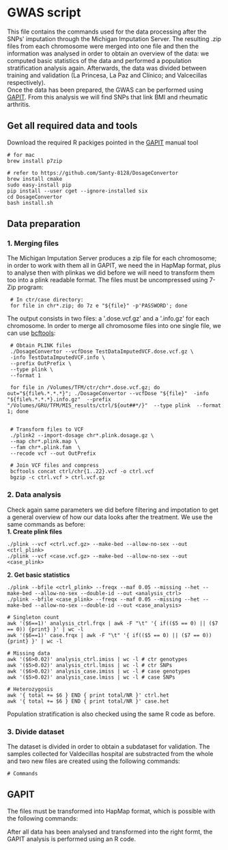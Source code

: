 # GWAS script

This file contains the commands used for the data processing after the SNPs' imputation through the Michigan Imputation Server. The resulting .zip files from each chromosome were merged into one file and then the information was analysed in order to obtain an overview of the data: we computed basic statistics of the data and performed a population stratification analysis again. Afterwards, the data was divided between training and validation (La Princesa, La Paz and Clínico; and Valcecillas respectively).  
Once the data has been prepared, the GWAS can be performed using [GAPIT](https://www.maizegenetics.net/gapit). From this analysis we will find SNPs that link BMI and rheumatic arthritis.

 ## Get all required data and tools  
 Download the required R packiges pointed in the [GAPIT](https://www.maizegenetics.net/gapit) manual tool
 
    # for mac
    brew install p7zip
    
    # refer to https://github.com/Santy-8128/DosageConvertor
    brew install cmake
    sudo easy-install pip
    pip install --user cget --ignore-installed six
    cd DosageConvertor
    bash install.sh
    
    
 ## Data preparation
 ### 1. Merging files
The Michigan Imputation Server produces a zip file for each chromosome; in order to work with them all in GAPIT, we need the in HapMap format, plus to analyse then with plinkas we did before we will need to transform them too into a plink readable format. The files must be uncompressed using 7-Zip program:
   
     # In ctr/case directory:
     for file in chr*.zip; do 7z e "${file}" -p'PASSWORD'; done

The output consists in two files: a '.dose.vcf.gz' and a '.info.gz' for each chromosome. In order to merge all chromosome files into one single file, we can use [bcftools](http://samtools.github.io/bcftools/bcftools.html):

     # Obtain PLINK files
     ./DosageConvertor --vcfDose TestDataImputedVCF.dose.vcf.gz \
     -info TestDataImputedVCF.info \
     --prefix OutPrefix \
     --type plink \
     --format 1
     
     for file in /Volumes/TFM/ctr/chr*.dose.vcf.gz; do out="${file%.*.*.*}"; ./DosageConvertor --vcfDose "${file}"  -info "${file%.*.*.*}.info.gz"  --prefix "/Volumes/GRU/TFM/MIS_results/ctrl/${out##*/}"  --type plink  --format 1; done
                          
                          
     # Transform files to VCF
     ./plink2 --import-dosage chr*.plink.dosage.gz \
     --map chr*.plink.map \
     --fam chr*.plink.fam  \
     --recode vcf --out OutPrefix
     
     # Join VCF files and compress
     bcftools concat ctrl/chr{1..22}.vcf -o ctrl.vcf       
     bgzip -c ctrl.vcf > ctrl.vcf.gz


### 2. Data analysis
Check again same parameters we did before filtering and impotation to get a general overview of how our data looks after the treatment. We use the same commands as before:  
**1. Create plink files**

    ./plink --vcf <ctrl.vcf.gz> --make-bed --allow-no-sex --out <ctrl_plink>
    ./plink --vcf <case.vcf.gz> --make-bed --allow-no-sex --out <case_plink>

**2. Get basic statistics**

    ./plink --bfile <ctrl_plink> --freqx --maf 0.05 --missing --het --make-bed --allow-no-sex --double-id --out <analysis_ctrl>
    ./plink --bfile <case_plink> --freqx --maf 0.05 --missing --het --make-bed --allow-no-sex --double-id --out <case_analysis>
    
    # Singleton count
    awk '($6==1)' analysis_ctrl.frqx | awk -F "\t" '{ if(($5 == 0) || ($7 == 0)) {print} }' | wc -l
    awk '($6==1)' case.frqx | awk -F "\t" '{ if(($5 == 0) || ($7 == 0)) {print} }' | wc -l
    
    # Missing data
    awk '($6>0.02)' analysis_ctrl.imiss | wc -l # ctr genotypes
    awk '($5>0.02)' analysis_ctrl.lmiss | wc -l # ctr SNPs     
    awk '($6>0.02)' analysis_case.imiss | wc -l # case genotypes
    awk '($5>0.02)' analysis_case.lmiss | wc -l # case SNPs
    
    # Heterozygosis 
    awk '{ total += $6 } END { print total/NR }' ctrl.het
    awk '{ total += $6 } END { print total/NR }' case.het
    
Population stratification is also checked using the same R code as before.

### 3. Divide dataset
The dataset is divided in order to obtain a subdataset for validation. The samples collected for Valdecillas hospital are substracted from the whole and two new files are created using the following commands:

    # Commands 

## GAPIT 
The files must be transformed into HapMap format, which is possible with the following commands:

After all data has been analysed and transformed into the right formt, the GAPIT analysis is performed using an R code.
